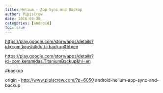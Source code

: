 ```yaml
---
title: Helium - App Sync and Backup
author: PipisCrew
date: 2016-08-30
categories: [android]
toc: true
---
```


https://play.google.com/store/apps/details?id=com.koushikdutta.backup&hl=en

https://play.google.com/store/apps/details?id=com.keramidas.TitaniumBackup&hl=en

#backup

origin - http://www.pipiscrew.com/?p=6050 android-helium-app-sync-and-backup